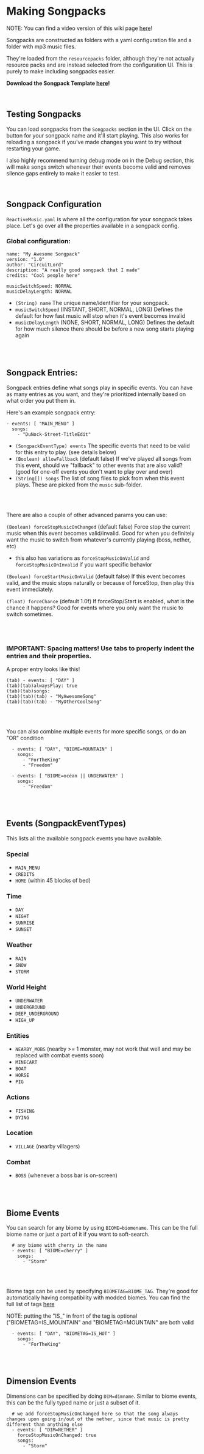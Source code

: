 
# Making Songpacks

NOTE: You can find a video version of this wiki page [here](https://www.youtube.com/watch?v=YvEap8IUS-c)!

Songpacks are constructed as folders with a yaml configuration file and a folder with mp3 music files.

They're loaded from the `resourcepacks` folder, although they're not actually resource packs and are instead selected from the configuration UI. This is purely to make including songpacks easier.

**Download the Songpack Template [here](https://raw.githubusercontent.com/CircuitLord/ReactiveMusic/master/docs/ReactiveMusicSongpackTemplate-v5.zip)!**

<br>

## Testing Songpacks

You can load songpacks from the `Songpacks` section in the UI. Click on the button for your songpack name and it'll start playing.
This also works for reloading a songpack if you've made changes you want to try without restarting your game.

I also highly recommend turning debug mode on in the Debug section,
this will make songs switch whenever their events become valid and removes silence gaps entirely to make it easier to test.

<br>

## Songpack Configuration

`ReactiveMusic.yaml` is where all the configuration for your songpack takes place. Let's go over all the properties available in a songpack config.

### Global configuration:
```
name: "My Awesome Songpack"
version: "1.0"
author: "CircuitLord"
description: "A really good songpack that I made"
credits: "Cool people here"

musicSwitchSpeed: NORMAL
musicDelayLength: NORMAL
```

- `(String) name` The unique name/identifier for your songpack.
-  `musicSwitchSpeed` (INSTANT, SHORT, NORMAL, LONG) Defines the default for how fast music will stop when it's event becomes invalid
-  `musicDelayLength` (NONE, SHORT, NORMAL, LONG) Defines the default for how much silence there should be before a new song starts playing again

<br><br>

## Songpack Entries:

Songpack entries define what songs play in specific events. You can have as many entries as you want, and they're prioritized internally based on what order you put them in.

Here's an example songpack entry:

```
- events: [ "MAIN_MENU" ]
  songs:
    - "DuNock-Street-TitleEdit"
```

- `(SongpackEventType) events` The specific events that need to be valid for this entry to play. (see details below)
- `(Boolean) allowFallback` (default false) If we've played all songs from this event, should  we "fallback" to other events that are also valid? (good for one-off events you don't want to play over and over)
- `(String[]) songs` The list of song files to pick from when this event plays. These are picked from the `music` sub-folder.

<br><br>

There are also a couple of other advanced params you can use:

`(Boolean) forceStopMusicOnChanged` (default false) Force stop the current music when this event becomes valid/invalid. Good for when you definitely want the music to switch from whatever's currently playing (boss, nether, etc)
- this also has variations as `forceStopMusicOnValid` and `forceStopMusicOnInvalid` if you want specific behavior

`(Boolean) forceStartMusicOnValid` (default false) If this event becomes valid, and the music stops naturally or because of forceStop, then play this event immediately.

`(float) forceChance` (default 1.0f) If forceStop/Start is enabled, what is the chance it happens? Good for events where you only want the music to switch sometimes.

<br><br>


### IMPORTANT: Spacing matters! Use tabs to properly indent the entries and their properties.
A proper entry looks like this!
```
(tab) - events: [ "DAY" ]
(tab)(tab)alwaysPlay: true
(tab)(tab)songs:
(tab)(tab)(tab) - "MyAwesomeSong"
(tab)(tab)(tab) - "MyOtherCoolSong"
```

<br><br>

You can also combine multiple events for more specific songs, or do an "OR" condition

```
  - events: [ "DAY", "BIOME=MOUNTAIN" ]
    songs:
      - "ForTheKing"
      - "Freedom"

  - events: [ "BIOME=ocean || UNDERWATER" ]
    songs:
      - "Freedom"
```

<br><br>

## Events (SongpackEventTypes)

This lists all the available songpack events you have available.

### Special
- `MAIN_MENU`
- `CREDITS`
- `HOME` (within 45 blocks of bed)

### Time
- `DAY`
- `NIGHT`
- `SUNRISE`
- `SUNSET`

### Weather
- `RAIN`
- `SNOW`
- `STORM`

### World Height
- `UNDERWATER`
- `UNDERGROUND`
- `DEEP_UNDERGROUND`
- `HIGH_UP`

### Entities
- `NEARBY_MOBS` (nearby >= 1 monster, may not work that well and may be replaced with combat events soon)
- `MINECART`
- `BOAT`
- `HORSE`
- `PIG`

### Actions
- `FISHING`
- `DYING`

### Location
- `VILLAGE` (nearby villagers)

### Combat
- `BOSS` (whenever a boss bar is on-screen)

<br><br>

## Biome Events

You can search for any biome by using `BIOME=biomename`. This can be the full biome name or just a part of it if you want to soft-search.

```
  # any biome with cherry in the name
  - events: [ "BIOME=cherry" ]
    songs:
      - "Storm"
```

<br><br>

Biome tags can be used by specifying `BIOMETAG=BIOME_TAG`. They're good for automatically having compatibility with modded biomes. You can find the full list of tags [here](https://maven.fabricmc.net/docs/fabric-api-0.100.3+1.21/net/fabricmc/fabric/api/tag/convention/v2/ConventionalBiomeTags.html)

NOTE: putting the "IS_" in front of the tag is optional ("BIOMETAG=IS_MOUNTAIN" and "BIOMETAG=MOUNTAIN" are both valid

```
  - events: [ "DAY", "BIOMETAG=IS_HOT" ]
    songs:
      - "ForTheKing"
```

<br><br>


## Dimension Events

Dimensions can be specified by doing `DIM=dimname`. Similar to biome events, this can be the fully typed name or just a subset of it.

```
  # we add forceStopMusicOnChanged here so that the song always changes upon going in/out of the nether, since that music is pretty different than anything else
  - events: [ "DIM=NETHER" ]
    forceStopMusicOnChanged: true
    songs:
      - "Storm"
```

<br><br>



